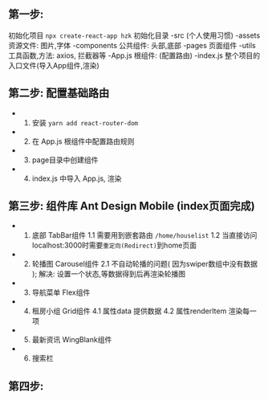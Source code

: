 ## 第一步:
  初始化项目  `npx create-react-app hzk`
  初始化目录  -src       (个人使用习惯)
              -assets       资源文件: 图片,字体
              -components   公共组件: 头部,底部
              -pages        页面组件
              -utils        工具函数,方法: axios, 拦截器等
              -App.js       根组件: (配置路由)
              -index.js     整个项目的入口文件(导入App组件,渲染)

## 第二步: 配置基础路由
  - 1. 安装 `yarn add react-router-dom`
  - 2. 在 App.js 根组件中配置路由规则
  - 3. page目录中创建组件
  - 4. index.js 中导入 App.js, 渲染

## 第三步: 组件库 Ant Design Mobile (index页面完成)
  - 1. 底部 TabBar组件
      1.1 需要用到嵌套路由 `/home/houselist`
      1.2 当直接访问localhost:3000时需要`重定向(Redirect)`到home页面
  - 2. 轮播图 Carousel组件
      2.1 不自动轮播的问题( 因为swiper数组中没有数据 ); 解决: 设置一个状态,等数据得到后再渲染轮播图
  - 3. 导航菜单 Flex组件
  - 4. 租房小组 Grid组件 
      4.1 属性data 提供数据
      4.2 属性renderItem 渲染每一项
  - 5. 最新资讯 WingBlank组件
  - 6. 搜索栏 

## 第四步: 
  